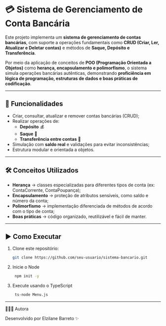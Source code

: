 # 💳 Sistema de Gerenciamento de Conta Bancária

Este projeto implementa um **sistema de gerenciamento de contas bancárias**, com suporte a operações fundamentais como **CRUD (Criar, Ler, Atualizar e Deletar contas)** e métodos de **Saque, Depósito e Transferência**.

Por meio da aplicação de conceitos de **POO (Programação Orientada a Objetos)** como **herança, encapsulamento e polimorfismo**, o sistema simula operações bancárias autênticas, demonstrando **proficiência em lógica de programação, estruturas de dados e boas práticas de codificação**.

---

## 🚀 Funcionalidades
- Criar, consultar, atualizar e remover contas bancárias (CRUD);
- Realizar operações de:
  - **Depósito** 💰  
  - **Saque** 🏧  
  - **Transferência entre contas** 🔄  
- Simulação com **saldo real** e validações para evitar inconsistências;
- Estrutura modular e orientada a objetos.

---

## 🛠️ Conceitos Utilizados
- **Herança** → classes especializadas para diferentes tipos de conta (ex: ContaCorrente, ContaPoupança);  
- **Encapsulamento** → proteção de atributos sensíveis, como saldo e número da conta;  
- **Polimorfismo** → implementação diferenciada de métodos de acordo com o tipo de conta;  
- **Boas práticas** → código organizado, reutilizável e fácil de manter.

---

## ▶️ Como Executar
1. Clone este repositório:
   ```bash
   git clone https://github.com/seu-usuario/sistema-bancario.git
2. Inicie o Node
   ```bash
    npm init -y
3. Execute usando o TypeScript
   ```bash
    ts-node Menu.js
---

👩🏽‍💻 Autora

Desenvolvido por Elzilane Barreto ✨

